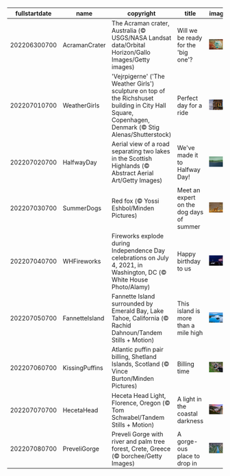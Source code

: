 |fullstartdate|name|copyright|title|image|
|--|--|--|--|--|
202206300700|AcramanCrater|The Acraman crater, Australia (© USGS/NASA Landsat data/Orbital Horizon/Gallo Images/Getty images)|Will we be ready for the 'big one'?|![](/en-US/2022/07/202206300700AcramanCrater.jpg)|
202207010700|WeatherGirls|'Vejrpigerne' ('The Weather Girls') sculpture on top of the Richshuset building in City Hall Square, Copenhagen, Denmark (© Stig Alenas/Shutterstock)|Perfect day for a ride|![](/en-US/2022/07/202207010700WeatherGirls.jpg)|
202207020700|HalfwayDay|Aerial view of a road separating two lakes in the Scottish Highlands (© Abstract Aerial Art/Getty Images)|We've made it to Halfway Day!|![](/en-US/2022/07/202207020700HalfwayDay.jpg)|
202207030700|SummerDogs|Red fox (© Yossi Eshbol/Minden Pictures)|Meet an expert on the dog days of summer|![](/en-US/2022/07/202207030700SummerDogs.jpg)|
202207040700|WHFireworks|Fireworks explode during Independence Day celebrations on July 4, 2021, in Washington, DC (© White House Photo/Alamy)|Happy birthday to us|![](/en-US/2022/07/202207040700WHFireworks.jpg)|
202207050700|FannetteIsland|Fannette Island surrounded by Emerald Bay, Lake Tahoe, California (© Rachid Dahnoun/Tandem Stills + Motion)|This island is more than a mile high|![](/en-US/2022/07/202207050700FannetteIsland.jpg)|
202207060700|KissingPuffins|Atlantic puffin pair billing, Shetland Islands, Scotland (© Vince Burton/Minden Pictures)|Billing time|![](/en-US/2022/07/202207060700KissingPuffins.jpg)|
202207070700|HecetaHead|Heceta Head Light, Florence, Oregon (© Tom Schwabel/Tandem Stills + Motion)|A light in the coastal darkness|![](/en-US/2022/07/202207070700HecetaHead.jpg)|
202207080700|PreveliGorge|Preveli Gorge with river and palm tree forest, Crete, Greece (© borchee/Getty Images)|A gorge-ous place to drop in|![](/en-US/2022/07/202207080700PreveliGorge.jpg)|
